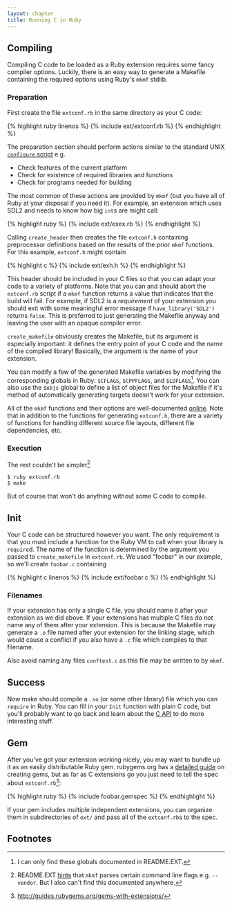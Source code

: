 ```yaml
---
layout: chapter
title: Running C in Ruby
---
```


## Compiling ##

Compiling C code to be loaded as a Ruby extension requires some fancy compiler
options. Luckily, there is an easy way to generate a Makefile containing the
required options using Ruby's `mkmf` stdlib.

### Preparation ###

First create the file `extconf.rb` in the same directory as your C code:

{% highlight ruby linenos %}
{% include ext/extconf.rb %}
{% endhighlight %}

The preparation section should perform actions similar to the standard UNIX
[`configure` script][conf] e.g.

* Check features of the current platform
* Check for existence of required libraries and functions
* Check for programs needed for building

[conf]: http://en.wikipedia.org/wiki/Configure_script

The most common of these actions are provided by `mkmf` (but you have all of
Ruby at your disposal if you need it). For example, an extension which uses SDL2
and needs to know how big `int`s are might call:

{% highlight ruby %}
{% include ext/exex.rb %}
{% endhighlight %}

Calling `create_header` then creates the file `extconf.h` containing
preprocessor definitions based on the results of the prior `mkmf` functions. For
this example, `extconf.h` might contain

{% highlight c %}
{% include ext/exh.h %}
{% endhighlight %}

This header should be included in your C files so that you can adapt your code
to a variety of platforms. Note that you can and should abort the `extconf.rb`
script if a `mkmf` function returns a value that indicates that the build will
fail. For example, if SDL2 is a _requirement_ of your extension you should exit
with some meaningful error message if `have_library('SDL2')` returns `false`.
This is preferred to just generating the Makefile anyway and leaving the user
with an opaque compiler error.

`create_makefile` obviously creates the Makefile, but its argument is especially
important: it defines the entry point of your C code and the name of the
compiled library! Basically, the argument is the name of your extension.

You can modify a few of the generated Makefile variables by modifying the
corresponding globals in Ruby: `$CFLAGS`, `$CPPFLAGS`, and `$LDFLAGS`[^1]. You can
also use the `$objs` global to define a list of object files for the Makefile if
it's method of automatically generating targets doesn't work for your extension.

All of the `mkmf` functions and their options are well-documented
[online][mkmf]. Note that in addition to the functions for generating
`extconf.h`, there are a variety of functions for handling different source file
layouts, different file dependencies, etc.

[mkmf]: http://www.ruby-doc.org/stdlib/libdoc/mkmf/rdoc/MakeMakefile.html

### Execution ###

The rest couldn't be simpler[^2]

    $ ruby extconf.rb
	$ make

But of course that won't do anything without some C code to compile.

## Init ##

Your C code can be structured however you want. The only requirement is that you
must include a function for the Ruby VM to call when your library is `require`d.
The name of the function is determined by the argument you passed to
`create_makefile` in `extconf.rb`. We used "foobar" in our example, so we'll
create `foobar.c` containing

{% highlight c linenos %}
{% include ext/foobar.c %}
{% endhighlight %}

### Filenames ###

If your extension has only a single C file, you should name it after your
extension as we did above. If your extensions has multiple C files _do not_ name
any of them after your extension. This is because the Makefile may generate a
`.o` file named after your extension for the linking stage, which would cause a
conflict if you also have a `.c` file which compiles to that filename.

Also avoid naming any files `conftest.c` as this file may be written to by
`mkmf`.

## Success ##

Now make should compile a `.so` (or some other library) file which you can
`require` in Ruby. You can fill in your `Init` function with plain C code, but
you'll probably want to go back and learn about the [C API](../c) to do more
interesting stuff.

## Gem ##

After you've got your extension working nicely, you may want to bundle up it as
an easily distributable Ruby gem. rubygems.org has a [detailed guide][rbg] on
creating gems, but as far as C extensions go you just need to tell the spec
about `extconf.rb`[^4]:

{% highlight ruby %}
{% include foobar.gemspec %}
{% endhighlight %}

If your gem includes multiple independent extensions, you can organize them in
subdirectories of `ext/` and pass all of the `extconf.rb`s to the spec.

[rbg]: http://guides.rubygems.org/make-your-own-gem/

## Footnotes ##

[^1]: I can only find these globals documented in README.EXT.

[^2]: README.EXT [hints](../readme#generate-makefile) that `mkmf` parses certain
	  command line flags e.g.  `--vendor`. But I also can't find this documented
	  anywhere.

[^3]: See [README.EXT](../readme#write-the-c-code). Though I really don't
      understand why it recommends this.

[^4]: http://guides.rubygems.org/gems-with-extensions/
